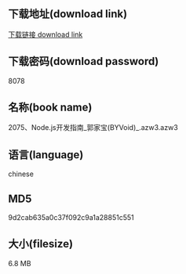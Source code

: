 ## 下载地址(download link)
[下载链接 download link](https://voluble-croquembouche-d321dc.netlify.app/?s=2075%E3%80%81Node.js%E5%BC%80%E5%8F%91%E6%8C%87%E5%8D%97_%E9%83%AD%E5%AE%B6%E5%AE%9D%28BYVoid%29_.azw3)

## 下载密码(download password)
8078

## 名称(book name)
2075、Node.js开发指南_郭家宝(BYVoid)_.azw3.azw3

## 语言(language)
chinese

## MD5
9d2cab635a0c37f092c9a1a28851c551

## 大小(filesize)
6.8 MB
